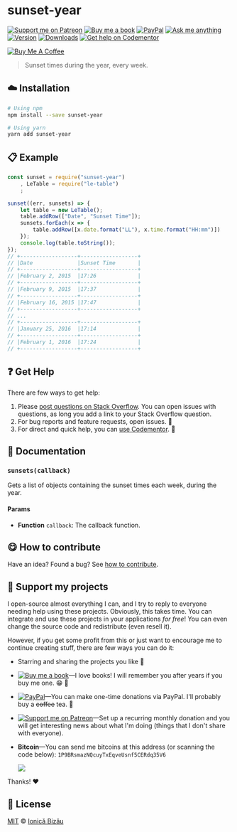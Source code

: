 <!-- Please do not edit this file. Edit the `blah` field in the `package.json` instead. If in doubt, open an issue. -->


















# sunset-year

 [![Support me on Patreon][badge_patreon]][patreon] [![Buy me a book][badge_amazon]][amazon] [![PayPal][badge_paypal_donate]][paypal-donations] [![Ask me anything](https://img.shields.io/badge/ask%20me-anything-1abc9c.svg)](https://github.com/IonicaBizau/ama) [![Version](https://img.shields.io/npm/v/sunset-year.svg)](https://www.npmjs.com/package/sunset-year) [![Downloads](https://img.shields.io/npm/dt/sunset-year.svg)](https://www.npmjs.com/package/sunset-year) [![Get help on Codementor](https://cdn.codementor.io/badges/get_help_github.svg)](https://www.codementor.io/johnnyb?utm_source=github&utm_medium=button&utm_term=johnnyb&utm_campaign=github)

<a href="https://www.buymeacoffee.com/H96WwChMy" target="_blank"><img src="https://www.buymeacoffee.com/assets/img/custom_images/yellow_img.png" alt="Buy Me A Coffee"></a>







> Sunset times during the year, every week.

















## :cloud: Installation

```sh
# Using npm
npm install --save sunset-year

# Using yarn
yarn add sunset-year
```













## :clipboard: Example



```js
const sunset = require("sunset-year")
    , LeTable = require("le-table")
    ;

sunset((err, sunsets) => {
    let table = new LeTable();
    table.addRow(["Date", "Sunset Time"]);
    sunsets.forEach(x => {
        table.addRow([x.date.format("LL"), x.time.format("HH:mm")])
    });
    console.log(table.toString());
});
// +------------------+------------------+
// |Date              |Sunset Time       |
// +------------------+------------------+
// |February 2, 2015  |17:26             |
// +------------------+------------------+
// |February 9, 2015  |17:37             |
// +------------------+------------------+
// |February 16, 2015 |17:47             |
// +------------------+------------------+
// ...
// +------------------+------------------+
// |January 25, 2016  |17:14             |
// +------------------+------------------+
// |February 1, 2016  |17:24             |
// +------------------+------------------+
```











## :question: Get Help

There are few ways to get help:



 1. Please [post questions on Stack Overflow](https://stackoverflow.com/questions/ask). You can open issues with questions, as long you add a link to your Stack Overflow question.
 2. For bug reports and feature requests, open issues. :bug:
 3. For direct and quick help, you can [use Codementor](https://www.codementor.io/johnnyb). :rocket:





## :memo: Documentation


### `sunsets(callback)`
Gets a list of objects containing the sunset times each week, during the year.

#### Params

- **Function** `callback`: The callback function.














## :yum: How to contribute
Have an idea? Found a bug? See [how to contribute][contributing].


## :sparkling_heart: Support my projects
I open-source almost everything I can, and I try to reply to everyone needing help using these projects. Obviously,
this takes time. You can integrate and use these projects in your applications *for free*! You can even change the source code and redistribute (even resell it).

However, if you get some profit from this or just want to encourage me to continue creating stuff, there are few ways you can do it:


 - Starring and sharing the projects you like :rocket:
 - [![Buy me a book][badge_amazon]][amazon]—I love books! I will remember you after years if you buy me one. :grin: :book:
 - [![PayPal][badge_paypal]][paypal-donations]—You can make one-time donations via PayPal. I'll probably buy a ~~coffee~~ tea. :tea:
 - [![Support me on Patreon][badge_patreon]][patreon]—Set up a recurring monthly donation and you will get interesting news about what I'm doing (things that I don't share with everyone).
 - **Bitcoin**—You can send me bitcoins at this address (or scanning the code below): `1P9BRsmazNQcuyTxEqveUsnf5CERdq35V6`

    ![](https://i.imgur.com/z6OQI95.png)


Thanks! :heart:
























## :scroll: License

[MIT][license] © [Ionică Bizău][website]






[license]: /LICENSE
[website]: https://ionicabizau.net
[contributing]: /CONTRIBUTING.md
[docs]: /DOCUMENTATION.md
[badge_patreon]: https://ionicabizau.github.io/badges/patreon.svg
[badge_amazon]: https://ionicabizau.github.io/badges/amazon.svg
[badge_paypal]: https://ionicabizau.github.io/badges/paypal.svg
[badge_paypal_donate]: https://ionicabizau.github.io/badges/paypal_donate.svg
[patreon]: https://www.patreon.com/ionicabizau
[amazon]: http://amzn.eu/hRo9sIZ
[paypal-donations]: https://www.paypal.com/cgi-bin/webscr?cmd=_s-xclick&hosted_button_id=RVXDDLKKLQRJW
